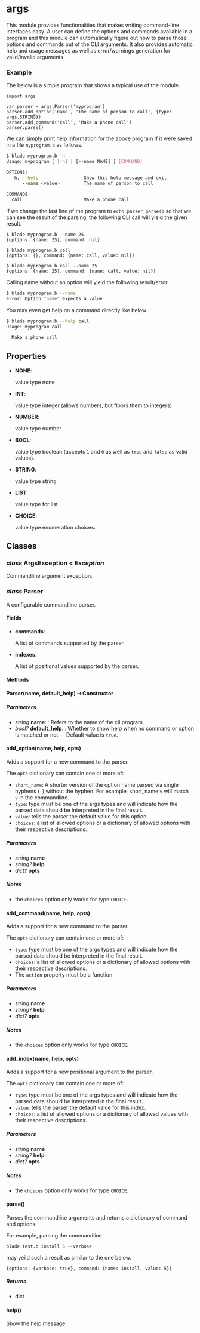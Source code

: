 # args
This module provides functionalities that makes writing command-line 
interfaces easy. A user can define the options and commands available 
in a program and this module can automatically figure out how to parse 
those options and commands out of the CLI arguments. It also provides 
automatic help and usage messages as well as error/warnings generation 
for valid/invalid arguments.

### Example

The below is a simple program that shows a typical use of the module.

```blade
import args

var parser = args.Parser('myprogram')
parser.add_option('name', 'The name of person to call', {type: args.STRING})
parser.add_command('call', 'Make a phone call')
parser.parse()
```

We can simply print help information for the above program if it were saved 
in a file `myprogram.b` as follows.

```sh
$ blade myprogram.b -h 
Usage: myprogram [ [-h] | [--name NAME] ] [COMMAND]

OPTIONS:
  -h, --help                 Show this help message and exit
      --name <value>         The name of person to call

COMMANDS:
  call                       Make a phone call
```

if we change the last line of the program to `echo parser.parse()` so that we 
can see the result of the parsing, the following CLI call will yield the given result.

```terminal
$ blade myprogram.b --name 25
{options: {name: 25}, command: nil}

$ blade myprogram.b call  
{options: {}, command: {name: call, value: nil}}

$ blade myprogram.b call --name 25
{options: {name: 25}, command: {name: call, value: nil}}
```

Calling name without an option will yield the following result/error.

```sh
$ blade myprogram.b --name   
error: Option "name" expects a value
```

You may even get help on a command directly like below:

```sh
$ blade myprogram.b --help call
Usage: myprogram call

  Make a phone call
```

## Properties

- **NONE**:

  value type none

- **INT**:

  value type integer (allows numbers, but floors them to integers)

- **NUMBER**:

  value type number

- **BOOL**:

  value type boolean (accepts `1` and `0` as well as `true` 
and `false` as valid values).

- **STRING**:

  value type string

- **LIST**:

  value type for list

- **CHOICE**:

  value type enumeration choices.


## Classes

### _class_ ArgsException < _Exception_

Commandline argument exception.



### _class_ Parser

A configurable commandline parser.

#### Fields

- **commands**:

  A list of commands supported by the parser.

- **indexes**:

  A list of positional values supported by the parser.

#### Methods

#### Parser(name, default_help) &#8674; Constructor



##### Parameters

- _string_ **name**: : Refers to the name of the cli program.
- _bool?_ **default_help**: : Whether to show help when no command or option is matched or not &mdash; Default value is `true`.


#### add\_option(name, help, opts)

Adds a support for a new command to the parser.

The `opts` dictionary can contain one or more of:

- `short_name`: A shorter version of the option name parsed via 
single hyphens (`-`) without the hyphen. For example, short_name `v` 
will match `-v` in the commandline.
- `type`: type must be one of the args types and will indicate 
how the parsed data should be interpreted in the final result.
- `value`: tells the parser the default value for this option.
- `choices`: a list of allowed options or a dictionary of allowed 
options with their respective descriptions.

##### Parameters

- _string_ **name**
- _string?_ **help**
- _dict?_ **opts**

##### Notes

- the `choices` option only works for type `CHOICE`.

#### add\_command(name, help, opts)

Adds a support for a new command to the parser.

The `opts` dictionary can contain one or more of:

- `type`: type must be one of the args types and will indicate 
how the parsed data should be interpreted in the final result.
- `choices`: a list of allowed options or a dictionary of allowed 
options with their respective descriptions.
- The `action` property must be a function.

##### Parameters

- _string_ **name**
- _string?_ **help**
- _dict?_ **opts**

##### Notes

- the `choices` option only works for type `CHOICE`.

#### add\_index(name, help, opts)

Adds a support for a new positional argument to the parser.

The `opts` dictionary can contain one or more of:

- `type`: type must be one of the args types and will indicate 
how the parsed data should be interpreted in the final result.
- `value`: tells the parser the default value for this index.
- `choices`: a list of allowed options or a dictionary of allowed 
values with their respective descriptions.

##### Parameters

- _string_ **name**
- _string?_ **help**
- _dict?_ **opts**

##### Notes

- the `choices` option only works for type `CHOICE`.

#### parse()

Parses the commandline arguments and returns a dictionary of command 
and options.

For example, parsing the commandline

```
blade test.b install 5 --verbose
``` 

may yeild such a result as similar to the one below.

```
{options: {verbose: true}, command: {name: install, value: 5}}
```

##### Returns

- dict

#### help()

Show the help message.



